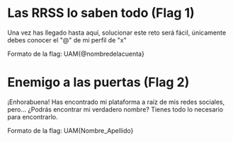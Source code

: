 # Las RRSS lo saben todo (Flag 1)
Una vez has llegado hasta aquí, solucionar este reto será fácil, únicamente debes conocer el "@" de mi perfil de "x"

Formato de la flag: UAM{@nombredelacuenta}

# Enemigo a las puertas (Flag 2)
¡Enhorabuena! Has encontrado mi plataforma a raíz de mis redes sociales, pero... ¿Podrás encontrar mi verdadero nombre? Tienes todo lo necesario para encontrarlo.

Formato de la flag: UAM{Nombre_Apellido}
